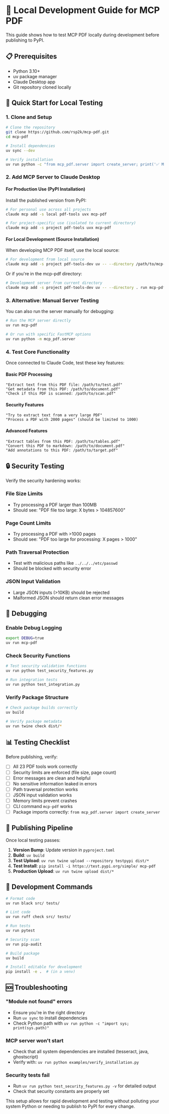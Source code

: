 # 🔧 Local Development Guide for MCP PDF

This guide shows how to test MCP PDF locally during development before publishing to PyPI.

## 📋 Prerequisites

- Python 3.10+
- uv package manager
- Claude Desktop app
- Git repository cloned locally

## 🚀 Quick Start for Local Testing

### 1. Clone and Setup

```bash
# Clone the repository
git clone https://github.com/rsp2k/mcp-pdf.git
cd mcp-pdf

# Install dependencies
uv sync --dev

# Verify installation
uv run python -c "from mcp_pdf.server import create_server; print('✅ MCP PDF loads successfully')"
```

### 2. Add MCP Server to Claude Desktop

#### For Production Use (PyPI Installation)

Install the published version from PyPI:

```bash
# For personal use across all projects
claude mcp add -s local pdf-tools uvx mcp-pdf

# For project-specific use (isolated to current directory)
claude mcp add -s project pdf-tools uvx mcp-pdf
```

#### For Local Development (Source Installation)

When developing MCP PDF itself, use the local source:

```bash
# For development from local source
claude mcp add -s project pdf-tools-dev uv -- --directory /path/to/mcp-pdf-tools run mcp-pdf
```

Or if you're in the mcp-pdf directory:

```bash
# Development server from current directory
claude mcp add -s project pdf-tools-dev uv -- --directory . run mcp-pdf
```

### 3. Alternative: Manual Server Testing

You can also run the server manually for debugging:

```bash
# Run the MCP server directly
uv run mcp-pdf

# Or run with specific FastMCP options
uv run python -m mcp_pdf.server
```

### 4. Test Core Functionality

Once connected to Claude Code, test these key features:

#### Basic PDF Processing
```
"Extract text from this PDF file: /path/to/test.pdf"
"Get metadata from this PDF: /path/to/document.pdf"
"Check if this PDF is scanned: /path/to/scan.pdf"
```

#### Security Features
```
"Try to extract text from a very large PDF"
"Process a PDF with 2000 pages" (should be limited to 1000)
```

#### Advanced Features
```
"Extract tables from this PDF: /path/to/tables.pdf"
"Convert this PDF to markdown: /path/to/document.pdf"
"Add annotations to this PDF: /path/to/target.pdf"
```

## 🔒 Security Testing

Verify the security hardening works:

### File Size Limits
- Try processing a PDF larger than 100MB
- Should see: "PDF file too large: X bytes > 104857600"

### Page Count Limits  
- Try processing a PDF with >1000 pages
- Should see: "PDF too large for processing: X pages > 1000"

### Path Traversal Protection
- Test with malicious paths like `../../../etc/passwd`
- Should be blocked with security error

### JSON Input Validation
- Large JSON inputs (>10KB) should be rejected
- Malformed JSON should return clean error messages

## 🐛 Debugging

### Enable Debug Logging
```bash
export DEBUG=true
uv run mcp-pdf
```

### Check Security Functions
```bash
# Test security validation functions
uv run python test_security_features.py

# Run integration tests
uv run python test_integration.py
```

### Verify Package Structure
```bash
# Check package builds correctly
uv build

# Verify package metadata
uv run twine check dist/*
```

## 📊 Testing Checklist

Before publishing, verify:

- [ ] All 23 PDF tools work correctly
- [ ] Security limits are enforced (file size, page count)
- [ ] Error messages are clean and helpful  
- [ ] No sensitive information leaked in errors
- [ ] Path traversal protection works
- [ ] JSON input validation works
- [ ] Memory limits prevent crashes
- [ ] CLI command `mcp-pdf` works
- [ ] Package imports correctly: `from mcp_pdf.server import create_server`

## 🚀 Publishing Pipeline

Once local testing passes:

1. **Version Bump**: Update version in `pyproject.toml`
2. **Build**: `uv build`  
3. **Test Upload**: `uv run twine upload --repository testpypi dist/*`
4. **Test Install**: `pip install -i https://test.pypi.org/simple/ mcp-pdf`
5. **Production Upload**: `uv run twine upload dist/*`

## 🔧 Development Commands

```bash
# Format code
uv run black src/ tests/

# Lint code  
uv run ruff check src/ tests/

# Run tests
uv run pytest

# Security scan
uv run pip-audit

# Build package
uv build

# Install editable for development
pip install -e .  # (in a venv)
```

## 🆘 Troubleshooting

### "Module not found" errors
- Ensure you're in the right directory
- Run `uv sync` to install dependencies
- Check Python path with `uv run python -c "import sys; print(sys.path)"`

### MCP server won't start
- Check that all system dependencies are installed (tesseract, java, ghostscript)
- Verify with: `uv run python examples/verify_installation.py`

### Security tests fail
- Run `uv run python test_security_features.py -v` for detailed output
- Check that security constants are properly set

This setup allows for rapid development and testing without polluting your system Python or needing to publish to PyPI for every change.